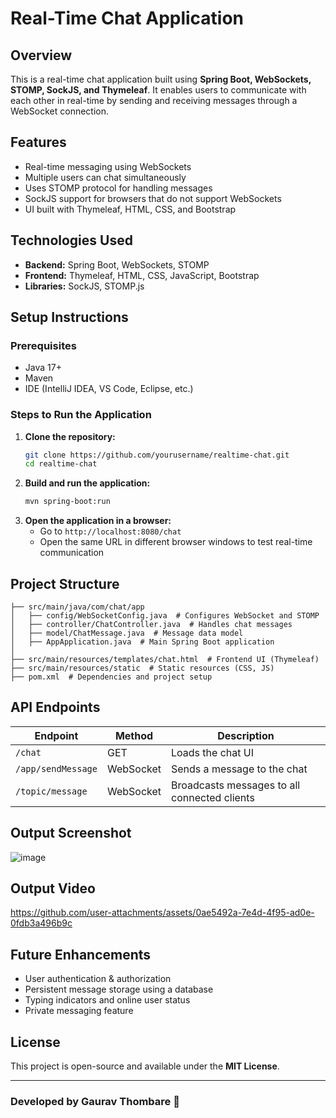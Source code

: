# Real-Time Chat Application

## Overview
This is a real-time chat application built using **Spring Boot, WebSockets, STOMP, SockJS, and Thymeleaf**. It enables users to communicate with each other in real-time by sending and receiving messages through a WebSocket connection.

## Features
- Real-time messaging using WebSockets
- Multiple users can chat simultaneously
- Uses STOMP protocol for handling messages
- SockJS support for browsers that do not support WebSockets
- UI built with Thymeleaf, HTML, CSS, and Bootstrap

## Technologies Used
- **Backend:** Spring Boot, WebSockets, STOMP
- **Frontend:** Thymeleaf, HTML, CSS, JavaScript, Bootstrap
- **Libraries:** SockJS, STOMP.js

## Setup Instructions
### Prerequisites
- Java 17+
- Maven
- IDE (IntelliJ IDEA, VS Code, Eclipse, etc.)

### Steps to Run the Application
1. **Clone the repository:**
   ```bash
   git clone https://github.com/yourusername/realtime-chat.git
   cd realtime-chat
   ```
2. **Build and run the application:**
   ```bash
   mvn spring-boot:run
   ```
3. **Open the application in a browser:**
   - Go to `http://localhost:8080/chat`
   - Open the same URL in different browser windows to test real-time communication

## Project Structure
```
├── src/main/java/com/chat/app
│   ├── config/WebSocketConfig.java  # Configures WebSocket and STOMP
│   ├── controller/ChatController.java  # Handles chat messages
│   ├── model/ChatMessage.java  # Message data model
│   ├── AppApplication.java  # Main Spring Boot application
│
├── src/main/resources/templates/chat.html  # Frontend UI (Thymeleaf)
├── src/main/resources/static  # Static resources (CSS, JS)
├── pom.xml  # Dependencies and project setup
```

## API Endpoints
| Endpoint | Method | Description |
|----------|--------|-------------|
| `/chat` | GET | Loads the chat UI |
| `/app/sendMessage` | WebSocket | Sends a message to the chat |
| `/topic/message` | WebSocket | Broadcasts messages to all connected clients |

## Output Screenshot
![image](https://github.com/user-attachments/assets/5a3e0c90-12b9-46dd-8387-ffe789b15e7c)

## Output Video


https://github.com/user-attachments/assets/0ae5492a-7e4d-4f95-ad0e-0fdb3a496b9c



## Future Enhancements
- User authentication & authorization
- Persistent message storage using a database
- Typing indicators and online user status
- Private messaging feature

## License
This project is open-source and available under the **MIT License**.

---
### Developed by Gaurav Thombare 🚀

